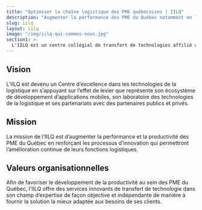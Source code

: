 ```yaml
---
title: "Optimiser la chaîne logistique des PME québécoises | IILQ"
description: "Augmenter la performance des PME du Québec notamment en leur fournissant des outils technologiques avant-gardistes permet une amélioration continue de leurs fonctions logistiques, et c'est ce que nous faisons."
slug: iilq
layout: iilq
image: "/img/iilq-qui-sommes-nous.jpg"
section1: >-
  L'IILQ est un centre collégial de transfert de technologies affilié au Cégep André-Laurendeau et reconnu par le ministère de l’Enseignement supérieur depuis 2008. L’IILQ offre des services d’aide technique, de recherche appliquée, de formation et de sensibilisation dans le domaine de la logistique auprès des PME du Québec.
---
```


## Vision

L’IILQ est devenu un Centre d’excellence dans les technologies de la logistique en s’appuyant sur l’effet de levier que représente son écosystème de développement d’applications mobiles, son laboratoire des technologies de la logistique et ses partenariats avec des partenaires publics et privés.

## Mission

La mission de l’IILQ est d’augmenter la performance et la productivité des PME du Québec en renforçant les processus d’innovation qui permettront l’amélioration continue de leurs fonctions logistiques.

## Valeurs organisationnelles

Afin de favoriser le développement de la productivité au sein des PME du Québec, l’IILQ offre des services innovants de transfert de technologie dans son champ d’expertise de façon objective et indépendante de manière à fournir la solution la mieux adaptée aux besoins de ses clients.